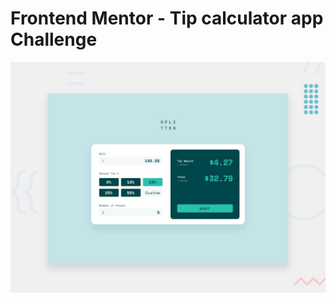 # Frontend Mentor - Tip calculator app Challenge

![Design preview for the Tip calculator app coding challenge](./design/desktop-preview.jpg)



